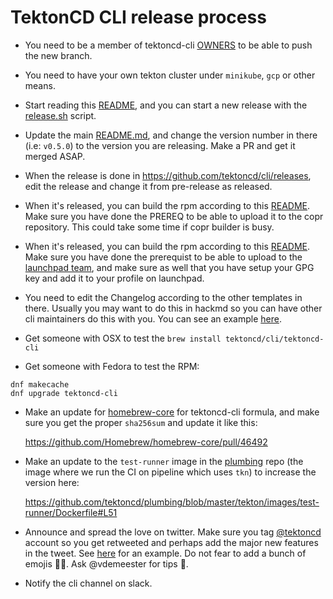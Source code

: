 # TektonCD CLI release process

- You need to be a member of tektoncd-cli [OWNERS](OWNERS) to be able to push the new branch.

- You need to have your own tekton cluster under `minikube`, `gcp` or other means.

- Start reading this [README](tekton/README.md), and you can start a new release
  with the [release.sh](tekton/release.sh) script.

- Update the main [README.md](README.md), and change the version number in there (i.e: `v0.5.0`)
  to the version you are releasing. Make a PR and get it merged ASAP.

- When the release is done in https://github.com/tektoncd/cli/releases, edit the
  release and change it from pre-release as released.

- When it's released, you can build the rpm according to this
  [README](tekton/rpmbuild/README.md). Make sure you have done the PREREQ to be
  able to upload it to the copr repository. This could take some time if copr
  builder is busy.

- When it's released, you can build the rpm according to this
  [README](tekton/debbuild/README.md). Make sure you have done the prerequist to
  be able to upload to the [launchpad team](https://launchpad.net/~tektoncd),
  and make sure as well that you have setup your GPG key and add it to your
  profile on launchpad.

- You need to edit the Changelog according to the other templates in there.
  Usually you may want to do this in hackmd so you can have other cli
  maintainers do this with you. You can see an example
  [here](https://gist.github.com/chmouel/8a837af3a592df47db9e81da8846c673).

- Get someone with OSX to test the `brew install tektoncd/cli/tektoncd-cli`

- Get someone with Fedora to test the RPM:

```shell
dnf makecache
dnf upgrade tektoncd-cli
```

- Make an update for [homebrew-core](https://github.com/Homebrew/homebrew-core/blob/master/Formula/tektoncd-cli.rb) for tektoncd-cli formula, and make sure you get the proper `sha256sum` and update it like this:

  https://github.com/Homebrew/homebrew-core/pull/46492

- Make an update to the `test-runner` image in the [plumbing](https://github.com/tektoncd/plumbing/) repo (the image where we run the CI on pipeline which uses `tkn`) to increase the version here:

  https://github.com/tektoncd/plumbing/blob/master/tekton/images/test-runner/Dockerfile#L51

- Announce and spread the love on twitter. Make sure you tag
  [@tektoncd](https://twitter.com/tektoncd) account so you get retweeted and
  perhaps add the major new features in the tweet. See [here](https://twitter.com/chmouel/status/1177172542144036869) for an example.
  Do not fear to add a bunch of  emojis 🎉🥳. Ask @vdemeester for tips 🤣.

- Notify the cli channel on slack.
